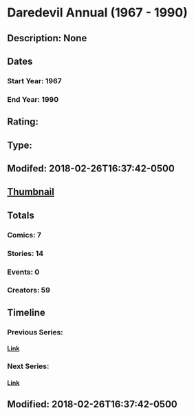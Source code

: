 # Daredevil Annual (1967 - 1990)
## Description: None
## Dates
### Start Year: 1967
### End Year: 1990
## Rating: 
## Type: 
## Modifed: 2018-02-26T16:37:42-0500
## [Thumbnail](http://i.annihil.us/u/prod/marvel/i/mg/6/70/59bc2813292dd.jpg)
## Totals
### Comics: 7
### Stories: 14
### Events: 0
### Creators: 59
## Timeline
### Previous Series: 
#### [Link]()
### Next Series: 
#### [Link]()
## Modified: 2018-02-26T16:37:42-0500